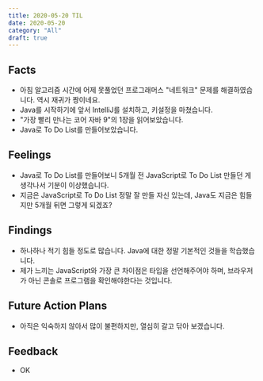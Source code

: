 ```yaml
---
title: 2020-05-20 TIL
date: 2020-05-20
category: "All"
draft: true
---
```


## Facts

- 아침 알고리즘 시간에 어제 못풀었던 프로그래머스 "네트워크" 문제를 해결하였습니다. 역시 재귀가 짱이네요.
- Java를 시작하기에 앞서 IntelliJ를 설치하고, 키설정을 마쳤습니다.
- "가장 빨리 만나는 코어 자바 9"의 1장을 읽어보았습니다.
- Java로 To Do List를 만들어보았습니다.

## Feelings

- Java로 To Do List를 만들어보니 5개월 전 JavaScript로 To Do List 만들던 게 생각나서 기분이 이상했습니다.
- 지금은 JavaScript로 To Do List 정말 잘 만들 자신 있는데, Java도 지금은 힘들지만 5개월 뒤면 그렇게 되겠죠?

## Findings

- 하나하나 적기 힘들 정도로 많습니다. Java에 대한 정말 기본적인 것들을 학습했습니다.
- 제가 느끼는 JavaScript와 가장 큰 차이점은 타입을 선언해주어야 하며, 브라우저가 아닌 콘솔로 프로그램을 확인해야한다는 것입니다.

## Future Action Plans

- 아직은 익숙하지 않아서 많이 불편하지만, 열심히 갈고 닦아 보겠습니다.

## Feedback

- OK
